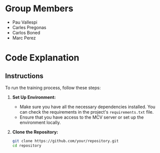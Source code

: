 # Group Members
- Pau Vallespi
- Carles Pregonas
- Carlos Boned
- Marc Perez

# Code Explanation

## Instructions
To run the training process, follow these steps:

1. **Set Up Environment:**
   - Make sure you have all the necessary dependencies installed. You can check the requirements in the project's `requirements.txt` file.
   - Ensure that you have access to the MCV server or set up the environment locally.

2. **Clone the Repository:**
   ```bash
   git clone https://github.com/your/repository.git
   cd repository